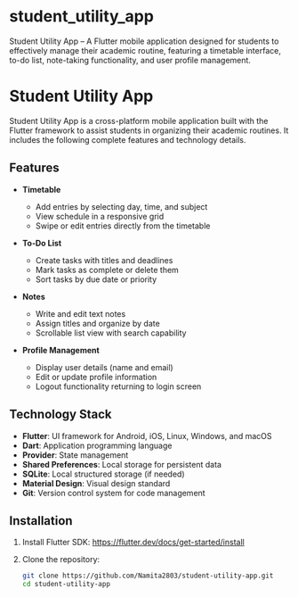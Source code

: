 # student_utility_app
Student Utility App – A Flutter mobile application designed for students to effectively manage their academic routine, featuring a timetable interface, to-do list, note-taking functionality, and user profile management.
# Student Utility App

Student Utility App is a cross-platform mobile application built with the Flutter framework to assist students in organizing their academic routines. It includes the following complete features and technology details.

## Features

- **Timetable**
  - Add entries by selecting day, time, and subject
  - View schedule in a responsive grid
  - Swipe or edit entries directly from the timetable

- **To‑Do List**
  - Create tasks with titles and deadlines
  - Mark tasks as complete or delete them
  - Sort tasks by due date or priority

- **Notes**
  - Write and edit text notes
  - Assign titles and organize by date
  - Scrollable list view with search capability

- **Profile Management**
  - Display user details (name and email)
  - Edit or update profile information
  - Logout functionality returning to login screen

## Technology Stack

- **Flutter**: UI framework for Android, iOS, Linux, Windows, and macOS  
- **Dart**: Application programming language  
- **Provider**: State management  
- **Shared Preferences**: Local storage for persistent data  
- **SQLite**: Local structured storage (if needed)  
- **Material Design**: Visual design standard  
- **Git**: Version control system for code management

## Installation

1. Install Flutter SDK: https://flutter.dev/docs/get-started/install  
2. Clone the repository:

   ```bash
   git clone https://github.com/Namita2803/student-utility-app.git
   cd student-utility-app
